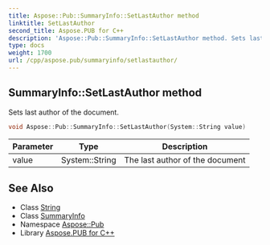 ```yaml
---
title: Aspose::Pub::SummaryInfo::SetLastAuthor method
linktitle: SetLastAuthor
second_title: Aspose.PUB for C++
description: 'Aspose::Pub::SummaryInfo::SetLastAuthor method. Sets last author of the document in C++.'
type: docs
weight: 1700
url: /cpp/aspose.pub/summaryinfo/setlastauthor/
---
```

## SummaryInfo::SetLastAuthor method


Sets last author of the document.

```cpp
void Aspose::Pub::SummaryInfo::SetLastAuthor(System::String value)
```


| Parameter | Type | Description |
| --- | --- | --- |
| value | System::String | The last author of the document |

## See Also

* Class [String](../../../system/string/)
* Class [SummaryInfo](../)
* Namespace [Aspose::Pub](../../)
* Library [Aspose.PUB for C++](../../../)
